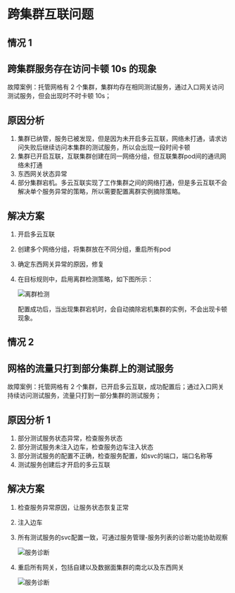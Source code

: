 # 跨集群互联问题

## 情况 1
## 跨集群服务存在访问卡顿 10s 的现象

故障案例：托管网格有 2 个集群，集群均存在相同测试服务，通过入口网关访问测试服务，但会出现时不时卡顿 10s；

## 原因分析

1. 集群已纳管，服务已被发现，但是因为未开启多云互联，网络未打通，请求访问失败后继续访问本集群的测试服务，所以会出现一段时间卡顿
2. 集群已开启互联，互联集群创建在同一网络分组，但互联集群pod间的通讯网络未打通
3. 东西网关状态异常
4. 部分集群宕机。多云互联实现了工作集群之间的网络打通，但是多云互联不会解决单个服务异常的策略，所以需要配置离群实例摘除策略。

## 解决方案

1. 开启多云互联
2. 创建多个网络分组，将集群放在不同分组，重启所有pod
3. 确定东西网关异常的原因，修复
4. 在目标规则中，启用离群检测策略，如下图所示：

    ![离群检测](https://docs.daocloud.io/daocloud-docs-images/docs/mspider/troubleshoot/images/cluster-interconnect01.png)

   配置成功后，当出现集群宕机时，会自动摘除宕机集群的实例，不会出现卡顿现象。


## 情况 2
## 网格的流量只打到部分集群上的测试服务

故障案例：托管网格有 2 个集群，已开启多云互联，成功配置后；通过入口网关持续访问测试服务，流量只打到一部分集群的测试服务；

## 原因分析 1

1. 部分测试服务状态异常，检查服务状态
2. 部分测试服务未注入边车，检查服务边车注入状态
3. 部分测试服务的配置不正确，检查服务配置，如svc的端口，端口名称等
4. 测试服务创建后才开启的多云互联

## 解决方案

1. 检查服务异常原因，让服务状态恢复正常
2. 注入边车
3. 所有测试服务的svc配置一致，可通过服务管理-服务列表的诊断功能协助观察
   
   ![服务诊断](https://docs.daocloud.io/daocloud-docs-images/docs/mspider/troubleshoot/images/service-list-check-01.png)

4. 重启所有网关，包括自建以及数据面集群的南北以及东西网关

   ![服务诊断](https://docs.daocloud.io/daocloud-docs-images/docs/mspider/troubleshoot/images/restart-gateway-01.png)

  

